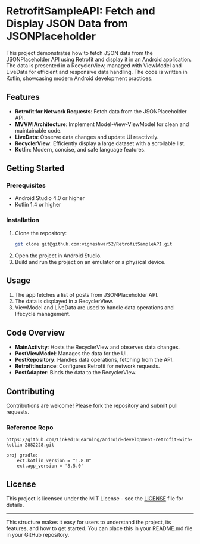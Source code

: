 # RetrofitSampleAPI: Fetch and Display JSON Data from JSONPlaceholder

This project demonstrates how to fetch JSON data from the JSONPlaceholder API using Retrofit and display it in an Android application. The data is presented in a RecyclerView, managed with ViewModel and LiveData for efficient and responsive data handling. The code is written in Kotlin, showcasing modern Android development practices.

## Features

- **Retrofit for Network Requests**: Fetch data from the JSONPlaceholder API.
- **MVVM Architecture**: Implement Model-View-ViewModel for clean and maintainable code.
- **LiveData**: Observe data changes and update UI reactively.
- **RecyclerView**: Efficiently display a large dataset with a scrollable list.
- **Kotlin**: Modern, concise, and safe language features.

## Getting Started

### Prerequisites

- Android Studio 4.0 or higher
- Kotlin 1.4 or higher

### Installation

1. Clone the repository:
    ```sh
    git clone git@github.com:vigneshwar52/RetrofitSampleAPI.git
    ```
2. Open the project in Android Studio.
3. Build and run the project on an emulator or a physical device.

## Usage

1. The app fetches a list of posts from JSONPlaceholder API.
2. The data is displayed in a RecyclerView.
3. ViewModel and LiveData are used to handle data operations and lifecycle management.

## Code Overview

- **MainActivity**: Hosts the RecyclerView and observes data changes.
- **PostViewModel**: Manages the data for the UI.
- **PostRepository**: Handles data operations, fetching from the API.
- **RetrofitInstance**: Configures Retrofit for network requests.
- **PostAdapter**: Binds the data to the RecyclerView.

## Contributing

Contributions are welcome! Please fork the repository and submit pull requests.

### Reference Repo
    https://github.com/LinkedInLearning/android-development-retrofit-with-kotlin-2882228.git

    proj gradle:
        ext.kotlin_version = "1.8.0"
        ext.agp_version = '8.5.0'

## License

This project is licensed under the MIT License - see the [LICENSE](LICENSE) file for details.

---

This structure makes it easy for users to understand the project, its features, and how to get started. You can place this in your README.md file in your GitHub repository.